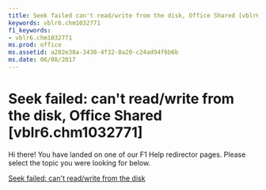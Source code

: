 ```yaml
---
title: Seek failed can't read/write from the disk, Office Shared [vblr6.chm1032771]
keywords: vblr6.chm1032771
f1_keywords:
- vblr6.chm1032771
ms.prod: office
ms.assetid: a202e38a-3430-4f32-8a20-c24ad94f6b6b
ms.date: 06/08/2017
---
```



# Seek failed: can't read/write from the disk, Office Shared [vblr6.chm1032771]

Hi there! You have landed on one of our F1 Help redirector pages. Please select the topic you were looking for below.

[Seek failed: can't read/write from the disk](http://msdn.microsoft.com/library/b91ba9ad-672d-a2a8-ffa2-4f19cdf2119e%28Office.15%29.aspx)


